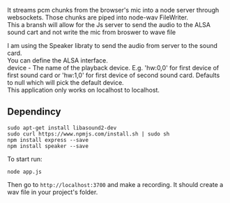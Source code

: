 It streams pcm chunks from the browser's mic into a node server through websockets. Those chunks are piped into node-wav FileWriter.<br>
This a bransh will allow for the Js server to send the audio to the ALSA sound cart and not write the mic from broswer to wave file<br>

I am using the Speaker libraty to send the audio from server to the sound card.<br>
You can define the ALSA interface.<br>
device - The name of the playback device. E.g. 'hw:0,0' for first device of first sound card or 'hw:1,0' for first device of second sound card. Defaults to null which will pick the default device.<br>
This application only works on localhost to localhost.
## Dependincy
    sudo apt-get install libasound2-dev
    sudo curl https://www.npmjs.com/install.sh | sudo sh
    npm install express --save
    npm install speaker --save


To start run:

    node app.js

Then go to `http://localhost:3700` and make a recording. It should create a wav file in your project's folder.
